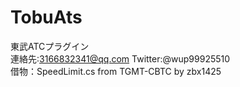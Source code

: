 # TobuAts

東武ATCプラグイン  
連絡先:3166832341@qq.com Twitter:@wup99925510  
借物：SpeedLimit.cs from TGMT-CBTC by zbx1425
